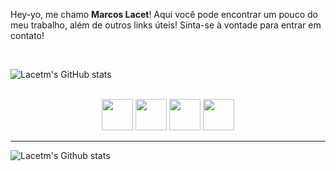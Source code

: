 Hey-yo, me chamo <strong>Marcos Lacet</strong>! Aqui você pode encontrar um pouco do meu trabalho, além de outros links úteis! Sinta-se à vontade para entrar em contato! 
         
<br>


![Lacetm's GitHub stats](https://github-readme-stats.vercel.app/api?username=Lacetm&show_icons=true&theme=radical)

<br>

<div align= center>
<img src="https://cdn.jsdelivr.net/gh/devicons/devicon/icons/css3/css3-original-wordmark.svg" width="50px"/>
<img src="https://cdn.jsdelivr.net/gh/devicons/devicon/icons/html5/html5-original-wordmark.svg" width="50px"/>
<img src="https://cdn.jsdelivr.net/gh/devicons/devicon/icons/javascript/javascript-original.svg" width="50px"/>
<img src="https://cdn.jsdelivr.net/gh/devicons/devicon/icons/java/java-original.svg" width="50px"/>
</div>
<hr>

![Lacetm's Github stats](https://github-readme-stats.vercel.app/api/top-langs/?username=Lacetm&theme=radical)
          
          
          
      
